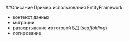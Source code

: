 ﻿##Описание
Пример использования EntityFramework:
- контекст данных
- миграции
- развертывание из готовой БД (_scaffolding_)
- логирование